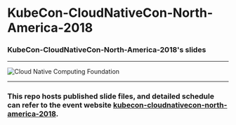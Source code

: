 # KubeCon-CloudNativeCon-North-America-2018

### KubeCon-CloudNativeCon-North-America-2018's slides

---
![Cloud Native Computing Foundation](https://raw.githubusercontent.com/cncf/artwork/master/cncf/horizontal/color/cncf-color.png)

---
### This repo hosts published slide files, and detailed schedule can refer to the event website [kubecon-cloudnativecon-north-america-2018](https://events.linuxfoundation.org/events/kubecon-cloudnativecon-north-america-2018/schedule/).
